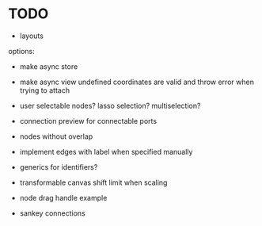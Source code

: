 # TODO

- layouts

options:

- make async store



- make async view
undefined coordinates are valid and throw error when trying to attach



- user selectable nodes? lasso selection? multiselection?
- connection preview for connectable ports
- nodes without overlap

- implement edges with label when specified manually
- generics for identifiers?
- transformable canvas shift limit when scaling
- node drag handle example
- sankey connections
